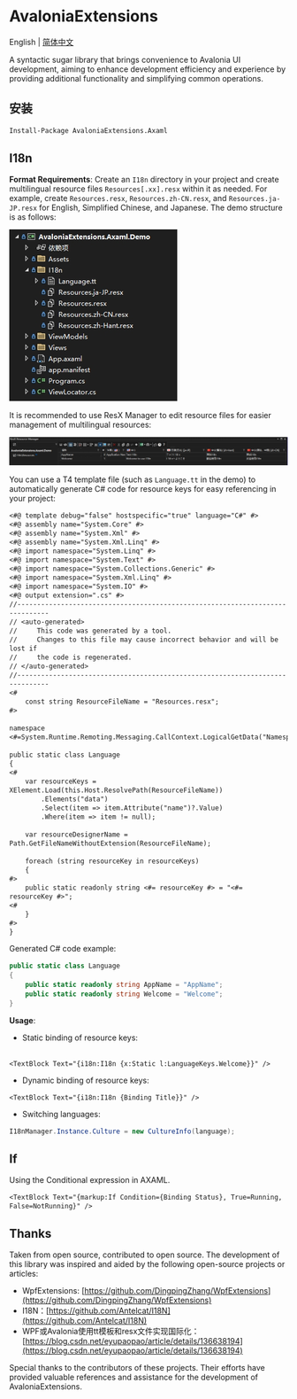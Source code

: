 # AvaloniaExtensions

English | [简体中文](README.zh-CN.md)

A syntactic sugar library that brings convenience to Avalonia UI development, aiming to enhance development efficiency and experience by providing additional functionality and simplifying common operations.

## 安装

```bash
Install-Package AvaloniaExtensions.Axaml
```

## I18n

**Format Requirements**: Create an `I18n` directory in your project and create multilingual resource files `Resources[.xx].resx` within it as needed. For example, create `Resources.resx`, `Resources.zh-CN.resx`, and `Resources.ja-JP.resx` for English, Simplified Chinese, and Japanese. The demo structure is as follows:

![](doc/imgs/ResourceDir.png)

It is recommended to use ResX Manager to edit resource files for easier management of multilingual resources:

![](doc/imgs/ResourceConfig.png)

You can use a T4 template file (such as `Language.tt` in the demo) to automatically generate C# code for resource keys for easy referencing in your project:

```tt
<#@ template debug="false" hostspecific="true" language="C#" #>
<#@ assembly name="System.Core" #>
<#@ assembly name="System.Xml" #>
<#@ assembly name="System.Xml.Linq" #>
<#@ import namespace="System.Linq" #>
<#@ import namespace="System.Text" #>
<#@ import namespace="System.Collections.Generic" #>
<#@ import namespace="System.Xml.Linq" #>
<#@ import namespace="System.IO" #>
<#@ output extension=".cs" #>
//------------------------------------------------------------------------------  
// <auto-generated>  
//     This code was generated by a tool.  
//     Changes to this file may cause incorrect behavior and will be lost if  
//     the code is regenerated.  
// </auto-generated>  
//------------------------------------------------------------------------------
<#
    const string ResourceFileName = "Resources.resx";
#>

namespace <#=System.Runtime.Remoting.Messaging.CallContext.LogicalGetData("NamespaceHint").ToString()#>;

public static class Language
{
<#
    var resourceKeys = XElement.Load(this.Host.ResolvePath(ResourceFileName))
        .Elements("data")
        .Select(item => item.Attribute("name")?.Value)
        .Where(item => item != null);

	var resourceDesignerName = Path.GetFileNameWithoutExtension(ResourceFileName);

    foreach (string resourceKey in resourceKeys)
    {
#>
	public static readonly string <#= resourceKey #> = "<#= resourceKey #>";
<#
    }
#>
}
```

Generated C# code example:

```csharp
public static class Language
{
	public static readonly string AppName = "AppName";
	public static readonly string Welcome = "Welcome";
}
```

**Usage**:

- Static binding of resource keys:

```axaml

<TextBlock Text="{i18n:I18n {x:Static l:LanguageKeys.Welcome}}" />
```

- Dynamic binding of resource keys:

```axaml
<TextBlock Text="{i18n:I18n {Binding Title}}" />
```

- Switching languages:

```csharp
I18nManager.Instance.Culture = new CultureInfo(language);
```

## If

Using the Conditional expression in AXAML.

```axaml
<TextBlock Text="{markup:If Condition={Binding Status}, True=Running, False=NotRunning}" />
```

## Thanks

Taken from open source, contributed to open source. The development of this library was inspired and aided by the following open-source projects or articles:

- WpfExtensions: [https://github.com/DingpingZhang/WpfExtensions](https://github.com/DingpingZhang/WpfExtensions)
- I18N：[https://github.com/Antelcat/I18N](https://github.com/Antelcat/I18N)
- WPF或Avalonia使用tt模板和resx文件实现国际化：[https://blog.csdn.net/eyupaopao/article/details/136638194](https://blog.csdn.net/eyupaopao/article/details/136638194)

Special thanks to the contributors of these projects. Their efforts have provided valuable references and assistance for the development of AvaloniaExtensions.
